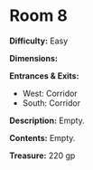 # Room 8

**Difficulty:** Easy

**Dimensions:** 

**Entrances & Exits:**
- West: Corridor
- South: Corridor

**Description:**
Empty.

**Contents:**
Empty.

**Treasure:**
220 gp